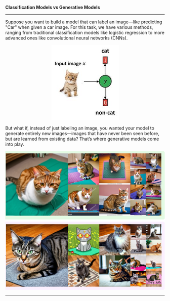 **Classification Models vs Generative Models**

---

Suppose you want to build a model that can label an image—like predicting "Car" when given a car image. For this task, we have various methods, ranging from traditional classification models like logistic regression to more advanced ones like convolutional neural networks (CNNs).

<p align="center">
  <img src="https://github.com/Amitkupadhyay0/Diffusion-Model/blob/main/IMAGES/cat_or_not.jpg" alt="Image Classification Example">
</p>

But what if, instead of just labeling an image, you wanted your model to generate entirely new images—images that have never been seen before, but are learned from existing data? That’s where generative models come into play.

<p align="center">
  <img src="https://github.com/Amitkupadhyay0/Diffusion-Model/blob/main/IMAGES/cat_gen_model.png" alt="Generative Model Example">
</p>

---

